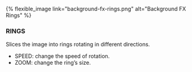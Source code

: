 ---
---
{% flexible_image link="background-fx-rings.png" alt="Background FX Rings" %}

### RINGS
Slices the image into rings rotating in different directions.

* SPEED: change the speed of rotation.
* ZOOM: change the ring’s size.
